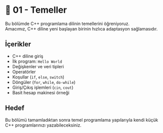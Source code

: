 # 📘 01 - Temeller

Bu bölümde C++ programlama dilinin temellerini öğreniyoruz.  
Amacımız, C++ diline yeni başlayan birinin hızlıca adaptasyon sağlamasıdır.  

## İçerikler
- C++ diline giriş
- İlk program: `Hello World`
- Değişkenler ve veri tipleri
- Operatörler
- Koşullar (`if`, `else`, `switch`)
- Döngüler (`for`, `while`, `do-while`)
- Giriş/Çıkış işlemleri (`cin`, `cout`)
- Basit hesap makinesi örneği

## Hedef
Bu bölümü tamamladıktan sonra temel programlama yapılarıyla kendi küçük C++ programlarınızı yazabileceksiniz.
